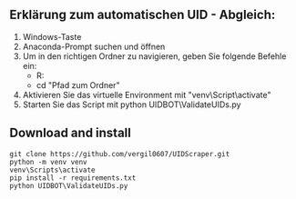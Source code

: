 ## Erklärung zum automatischen UID - Abgleich:

1) Windows-Taste
2) Anaconda-Prompt suchen und öffnen
3) Um in den richtigen Ordner zu navigieren, geben Sie folgende Befehle ein:
    - R:
    - cd "Pfad zum Ordner"
4) Aktivieren Sie das virtuelle Environment mit "venv\Script\activate"
5) Starten Sie das Script mit python UIDBOT\ValidateUIDs.py


## Download and install

`git clone https://github.com/vergil0607/UIDScraper.git` <br>
`python -m venv venv` <br>
`venv\Scripts\activate` <br>
`pip install -r requirements.txt` <br>
`python UIDBOT\ValidateUIDs.py`
